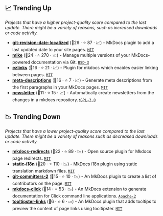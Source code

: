 ## 📈 Trending Up

_Projects that have a higher project-quality score compared to the last update. There might be a variety of reasons, such as increased downloads or code activity._

- <b><a href="https://github.com/timvink/mkdocs-git-revision-date-localized-plugin">git-revision-date-localized</a></b> (🥇26 ·  ⭐ 87 · 📈) - MkDocs plugin to add a last updated date to your site pages. <code><a href="http://bit.ly/34MBwT8">MIT</a></code> <code><img src="https://cdn.icon-icons.com/icons2/1465/PNG/512/701electricplug_100845.png" style="display:inline;" width="13" height="13"></code>
- <b><a href="https://github.com/jimporter/mike">mike</a></b> (🥇24 ·  ⭐ 270 · 📈) - Manage multiple versions of your MkDocs-powered documentation via Git. <code><a href="http://bit.ly/3aKzpTv">BSD-3</a></code> <code><img src="https://cdn.icon-icons.com/icons2/1465/PNG/512/701electricplug_100845.png" style="display:inline;" width="13" height="13"></code>
- <b><a href="https://github.com/orbikm/mkdocs-ezlinks-plugin">ezlinks</a></b> (🥈16 ·  ⭐ 21 · 📈) - Plugin for mkdocs which enables easier linking between pages. <code><a href="http://bit.ly/34MBwT8">MIT</a></code> <code><img src="https://cdn.icon-icons.com/icons2/1465/PNG/512/701electricplug_100845.png" style="display:inline;" width="13" height="13"></code>
- <b><a href="https://github.com/prcr/mkdocs-meta-descriptions-plugin">meta-descriptions</a></b> (🥈16 ·  ⭐ 7 · 📈) - Generate meta descriptions from the first paragraphs in your MkDocs pages. <code><a href="http://bit.ly/34MBwT8">MIT</a></code> <code><img src="https://cdn.icon-icons.com/icons2/1465/PNG/512/701electricplug_100845.png" style="display:inline;" width="13" height="13"></code>
- <b><a href="https://github.com/lyz-code/mkdocs-newsletter">newsletter</a></b> (🥈11 ·  ⭐ 15 · 📈) - Automatically create newsletters from the changes in a mkdocs repository. <code><a href="http://bit.ly/2M0xdwT">❗️GPL-3.0</a></code> <code><img src="https://cdn.icon-icons.com/icons2/1465/PNG/512/701electricplug_100845.png" style="display:inline;" width="13" height="13"></code>

## 📉 Trending Down

_Projects that have a lower project-quality score compared to the last update. There might be a variety of reasons such as decreased downloads or code activity._

- <b><a href="https://github.com/mkdocs/mkdocs-redirects">mkdocs-redirects</a></b> (🥇22 ·  ⭐ 89 · 📉) - Open source plugin for Mkdocs page redirects. <code><a href="http://bit.ly/34MBwT8">MIT</a></code> <code><img src="https://cdn.icon-icons.com/icons2/1465/PNG/512/701electricplug_100845.png" style="display:inline;" width="13" height="13"></code>
- <b><a href="https://github.com/ultrabug/mkdocs-static-i18n">static-i18n</a></b> (🥇20 ·  ⭐ 110 · 📉) - MkDocs i18n plugin using static translation markdown files. <code><a href="http://bit.ly/34MBwT8">MIT</a></code> <code><img src="https://cdn.icon-icons.com/icons2/1465/PNG/512/701electricplug_100845.png" style="display:inline;" width="13" height="13"></code>
- <b><a href="https://github.com/ojacques/mkdocs-git-committers-plugin-2">git-committers-2</a></b> (🥉15 ·  ⭐ 10 · 📉) - An MkDocs plugin to create a list of contributors on the page. <code><a href="http://bit.ly/34MBwT8">MIT</a></code> <code><img src="https://cdn.icon-icons.com/icons2/1465/PNG/512/701electricplug_100845.png" style="display:inline;" width="13" height="13"></code>
- <b><a href="https://github.com/DataDog/mkdocs-click">mkdocs-click</a></b> (🥈14 ·  ⭐ 53 · 📉) - An MkDocs extension to generate documentation for Click command line applications. <code><a href="http://bit.ly/3nYMfla">Apache-2</a></code> <code><img src="https://cdn.icon-icons.com/icons2/1459/PNG/512/2799201-jigsaw-processing_99781.png" style="display:inline;" width="13" height="13"></code>
- <b><a href="https://github.com/zachhannum/mkdocs-tooltipster-links-plugin">tooltipster-links</a></b> (🥉6 ·  ⭐ 6 · 💤) - An MkDocs plugin that adds tooltips to preview the content of page links using tooltipster. <code><a href="http://bit.ly/34MBwT8">MIT</a></code> <code><img src="https://cdn.icon-icons.com/icons2/1465/PNG/512/701electricplug_100845.png" style="display:inline;" width="13" height="13"></code>

